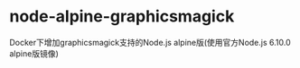 # node-alpine-graphicsmagick
Docker下增加graphicsmagick支持的Node.js alpine版(使用官方Node.js 6.10.0 alpine版镜像)
